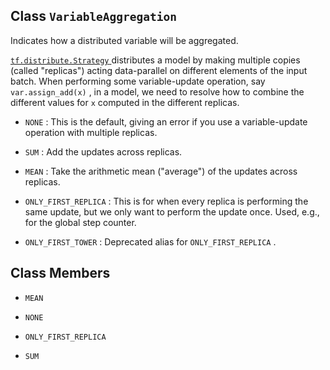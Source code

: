 

## Class  `VariableAggregation` 
Indicates how a distributed variable will be aggregated.

[ `tf.distribute.Strategy` ](https://tensorflow.google.cn/api_docs/python/tf/distribute/Strategy) distributes a model by making multiple copies
(called "replicas") acting data-parallel on different elements of the input
batch. When performing some variable-update operation, say
 `var.assign_add(x)` , in a model, we need to resolve how to combine the
different values for  `x`  computed in the different replicas.


-  `NONE` : This is the default, giving an error if you use a
variable-update operation with multiple replicas.

-  `SUM` : Add the updates across replicas.

-  `MEAN` : Take the arithmetic mean ("average") of the updates across replicas.

-  `ONLY_FIRST_REPLICA` : This is for when every replica is performing the same
update, but we only want to perform the update once. Used, e.g., for the
global step counter.

-  `ONLY_FIRST_TOWER` : Deprecated alias for  `ONLY_FIRST_REPLICA` .



## Class Members

-  `MEAN`  []()

-  `NONE`  []()

-  `ONLY_FIRST_REPLICA`  []()

-  `SUM`  []()


